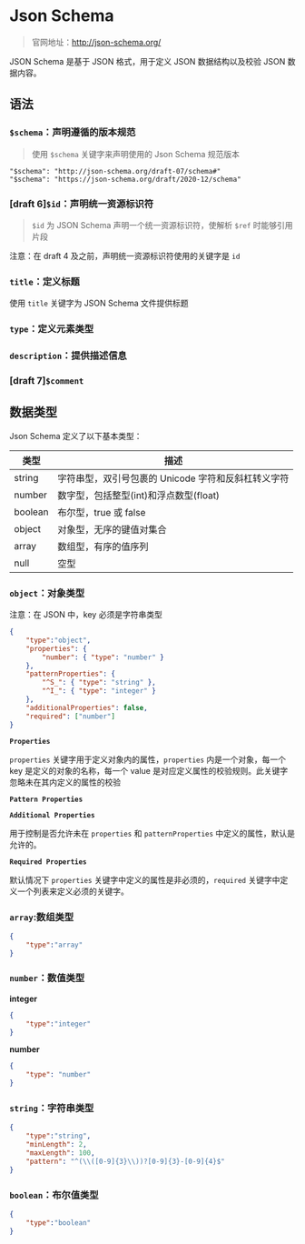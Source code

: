 # Json Schema

> 官网地址：<http://json-schema.org/>

JSON Schema 是基于 JSON 格式，用于定义 JSON 数据结构以及校验 JSON 数据内容。

## 语法

### `$schema`：声明遵循的版本规范

> 使用 `$schema` 关键字来声明使用的 Json Schema 规范版本

```
"$schema": "http://json-schema.org/draft-07/schema#"
"$schema": "https://json-schema.org/draft/2020-12/schema"
```

### \[draft 6\]`$id`：声明统一资源标识符

> `$id` 为 JSON Schema 声明一个统一资源标识符，使解析 `$ref` 时能够引用片段

注意：在 draft 4 及之前，声明统一资源标识符使用的关键字是 `id`

### `title`：定义标题

使用 `title` 关键字为 JSON Schema 文件提供标题

### `type`：定义元素类型

### `description`：提供描述信息

### \[draft 7\]`$comment`

## 数据类型

Json Schema 定义了以下基本类型：

| 类型    | 描述                                                |
| ------- | --------------------------------------------------- |
| string  | 字符串型，双引号包裹的 Unicode 字符和反斜杠转义字符 |
| number  | 数字型，包括整型(int)和浮点数型(float)              |
| boolean | 布尔型，true 或 false                               |
| object  | 对象型，无序的键值对集合                            |
| array   | 数组型，有序的值序列                                |
| null    | 空型                                                |


### `object`：对象类型

注意：在 JSON 中，key 必须是字符串类型

```json
{
    "type":"object",
    "properties": {
        "number": { "type": "number" }
    },
    "patternProperties": {
        "^S_": { "type": "string" },
        "^I_": { "type": "integer" }
    },
    "additionalProperties": false,
    "required": ["number"]
}
```

**`Properties`**

`properties` 关键字用于定义对象内的属性，`properties` 内是一个对象，每一个 key 是定义的对象的名称，每一个 value 是对应定义属性的校验规则。此关键字忽略未在其内定义的属性的校验

**`Pattern Properties`**

**`Additional Properties`**

用于控制是否允许未在 `properties` 和 `patternProperties` 中定义的属性，默认是允许的。

**`Required Properties`**

默认情况下 `properties` 关键字中定义的属性是非必须的，`required` 关键字中定义一个列表来定义必须的关键字。

### `array`:数组类型

```json
{
    "type":"array"
}
```

### `number`：数值类型

**integer**

```json
{
    "type":"integer"
}
```

**number**

```json
{
    "type": "number"
}
```

### `string`：字符串类型

```json
{
    "type":"string",
    "minLength": 2,
    "maxLength": 100,
    "pattern": "^(\\([0-9]{3}\\))?[0-9]{3}-[0-9]{4}$"
}
```

### `boolean`：布尔值类型

```json
{
    "type":"boolean"
}
```